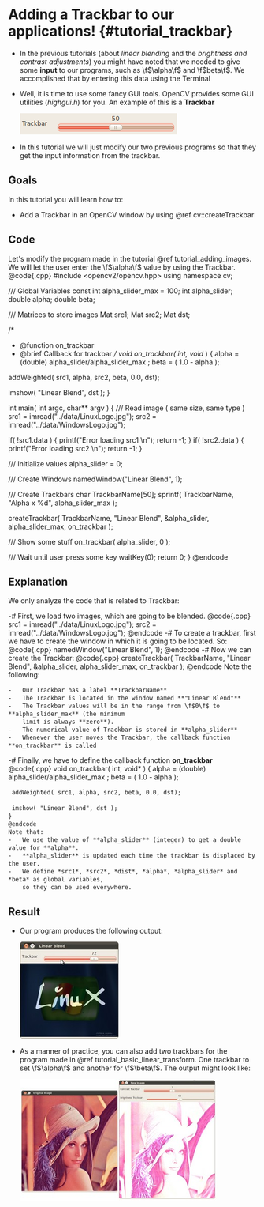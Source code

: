 Adding a Trackbar to our applications! {#tutorial_trackbar}
======================================

-   In the previous tutorials (about *linear blending* and the *brightness and contrast
    adjustments*) you might have noted that we needed to give some **input** to our programs, such
    as \f$\alpha\f$ and \f$beta\f$. We accomplished that by entering this data using the Terminal
-   Well, it is time to use some fancy GUI tools. OpenCV provides some GUI utilities (*highgui.h*)
    for you. An example of this is a **Trackbar**

    ![](images/Adding_Trackbars_Tutorial_Trackbar.png)

-   In this tutorial we will just modify our two previous programs so that they get the input
    information from the trackbar.

Goals
-----

In this tutorial you will learn how to:

-   Add a Trackbar in an OpenCV window by using @ref cv::createTrackbar

Code
----

Let's modify the program made in the tutorial @ref tutorial_adding_images. We will let the user enter the
\f$\alpha\f$ value by using the Trackbar.
@code{.cpp}
#include <opencv2/opencv.hpp>
using namespace cv;

/// Global Variables
const int alpha_slider_max = 100;
int alpha_slider;
double alpha;
double beta;

/// Matrices to store images
Mat src1;
Mat src2;
Mat dst;

/*
 * @function on_trackbar
 * @brief Callback for trackbar
 */
void on_trackbar( int, void* )
{
  alpha = (double) alpha_slider/alpha_slider_max ;
  beta = ( 1.0 - alpha );

  addWeighted( src1, alpha, src2, beta, 0.0, dst);

  imshow( "Linear Blend", dst );
}

int main( int argc, char** argv )
{
  /// Read image ( same size, same type )
  src1 = imread("../data/LinuxLogo.jpg");
  src2 = imread("../data/WindowsLogo.jpg");

  if( !src1.data ) { printf("Error loading src1 \n"); return -1; }
  if( !src2.data ) { printf("Error loading src2 \n"); return -1; }

  /// Initialize values
  alpha_slider = 0;

  /// Create Windows
  namedWindow("Linear Blend", 1);

  /// Create Trackbars
  char TrackbarName[50];
  sprintf( TrackbarName, "Alpha x %d", alpha_slider_max );

  createTrackbar( TrackbarName, "Linear Blend", &alpha_slider, alpha_slider_max, on_trackbar );

  /// Show some stuff
  on_trackbar( alpha_slider, 0 );

  /// Wait until user press some key
  waitKey(0);
  return 0;
}
@endcode

Explanation
-----------

We only analyze the code that is related to Trackbar:

-#  First, we load two images, which are going to be blended.
    @code{.cpp}
    src1 = imread("../data/LinuxLogo.jpg");
    src2 = imread("../data/WindowsLogo.jpg");
    @endcode
-#  To create a trackbar, first we have to create the window in which it is going to be located. So:
    @code{.cpp}
    namedWindow("Linear Blend", 1);
    @endcode
-#  Now we can create the Trackbar:
    @code{.cpp}
    createTrackbar( TrackbarName, "Linear Blend", &alpha_slider, alpha_slider_max, on_trackbar );
    @endcode
    Note the following:

    -   Our Trackbar has a label **TrackbarName**
    -   The Trackbar is located in the window named **"Linear Blend"**
    -   The Trackbar values will be in the range from \f$0\f$ to **alpha_slider_max** (the minimum
        limit is always **zero**).
    -   The numerical value of Trackbar is stored in **alpha_slider**
    -   Whenever the user moves the Trackbar, the callback function **on_trackbar** is called

-#  Finally, we have to define the callback function **on_trackbar**
    @code{.cpp}
    void on_trackbar( int, void* )
    {
     alpha = (double) alpha_slider/alpha_slider_max ;
     beta = ( 1.0 - alpha );

     addWeighted( src1, alpha, src2, beta, 0.0, dst);

     imshow( "Linear Blend", dst );
    }
    @endcode
    Note that:
    -   We use the value of **alpha_slider** (integer) to get a double value for **alpha**.
    -   **alpha_slider** is updated each time the trackbar is displaced by the user.
    -   We define *src1*, *src2*, *dist*, *alpha*, *alpha_slider* and *beta* as global variables,
        so they can be used everywhere.

Result
------

-   Our program produces the following output:

    ![](images/Adding_Trackbars_Tutorial_Result_0.jpg)

-   As a manner of practice, you can also add two trackbars for the program made in
    @ref tutorial_basic_linear_transform. One trackbar to set \f$\alpha\f$ and another for \f$\beta\f$. The output might
    look like:

    ![](images/Adding_Trackbars_Tutorial_Result_1.jpg)
